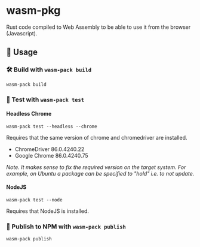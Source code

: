 # wasm-pkg

Rust code compiled to Web Assembly to be able to use it from the browser (Javascript).

## 🚴 Usage

### 🛠️ Build with `wasm-pack build`

```
wasm-pack build
```

### 🔬 Test with `wasm-pack test`

#### Headless Chrome

```
wasm-pack test --headless --chrome
```

Requires that the same version of chrome and chromedriver are installed.

- ChromeDriver 86.0.4240.22
- Google Chrome 86.0.4240.75

_Note. It makes sense to fix the required version on the target system. For example, on Ubuntu a package can be specified to "hold" i.e. to not update._

#### NodeJS

```
wasm-pack test --node
```

Requires that NodeJS is installed.

### 🎁 Publish to NPM with `wasm-pack publish`

```
wasm-pack publish
```
